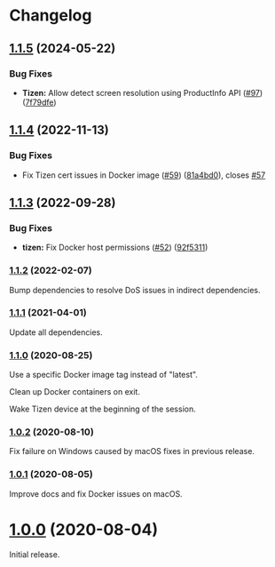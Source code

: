 # Changelog

## [1.1.5](https://github.com/shaka-project/generic-webdriver-server/compare/tizen-webdriver-server-v1.1.4...tizen-webdriver-server-v1.1.5) (2024-05-22)


### Bug Fixes

* **Tizen:** Allow detect screen resolution using ProductInfo API ([#97](https://github.com/shaka-project/generic-webdriver-server/issues/97)) ([7f79dfe](https://github.com/shaka-project/generic-webdriver-server/commit/7f79dfe1c2cdb86130f9b29e9aa32b982863cb1c))

## [1.1.4](https://github.com/shaka-project/generic-webdriver-server/compare/tizen-webdriver-server-v1.1.3...tizen-webdriver-server-v1.1.4) (2022-11-13)


### Bug Fixes

* Fix Tizen cert issues in Docker image ([#59](https://github.com/shaka-project/generic-webdriver-server/issues/59)) ([81a4bd0](https://github.com/shaka-project/generic-webdriver-server/commit/81a4bd0f76d66b9e0b62b297cd6377b3e1288ce0)), closes [#57](https://github.com/shaka-project/generic-webdriver-server/issues/57)

## [1.1.3](https://github.com/shaka-project/generic-webdriver-server/compare/tizen-webdriver-server-v1.1.2...tizen-webdriver-server-v1.1.3) (2022-09-28)


### Bug Fixes

* **tizen:** Fix Docker host permissions ([#52](https://github.com/shaka-project/generic-webdriver-server/issues/52)) ([92f5311](https://github.com/shaka-project/generic-webdriver-server/commit/92f5311c40de85c3e9e21a4c391511b9679bf687))

### [1.1.2](https://github.com/shaka-project/generic-webdriver-server/compare/tizen-webdriver-server-v1.1.1...tizen-webdriver-server-v1.1.2) (2022-02-07)

Bump dependencies to resolve DoS issues in indirect dependencies.

### [1.1.1](https://github.com/shaka-project/generic-webdriver-server/compare/tizen-webdriver-server-v1.1.0...tizen-webdriver-server-v1.1.1) (2021-04-01)

Update all dependencies.

### [1.1.0](https://github.com/shaka-project/generic-webdriver-server/compare/tizen-webdriver-server-v1.0.2...tizen-webdriver-server-v1.1.0) (2020-08-25)

Use a specific Docker image tag instead of "latest".

Clean up Docker containers on exit.

Wake Tizen device at the beginning of the session.

### [1.0.2](https://github.com/shaka-project/generic-webdriver-server/compare/tizen-webdriver-server-v1.0.1...tizen-webdriver-server-v1.0.2) (2020-08-10)

Fix failure on Windows caused by macOS fixes in previous release.

### [1.0.1](https://github.com/shaka-project/generic-webdriver-server/compare/tizen-webdriver-server-v1.0.0...tizen-webdriver-server-v1.0.1) (2020-08-05)

Improve docs and fix Docker issues on macOS.

# [1.0.0](https://github.com/shaka-project/generic-webdriver-server/commit/72100d7dffb4997d47360d5f0d81ae1409d6200b) (2020-08-04)

Initial release.
